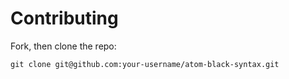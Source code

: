 # Contributing

Fork, then clone the repo:

    git clone git@github.com:your-username/atom-black-syntax.git


